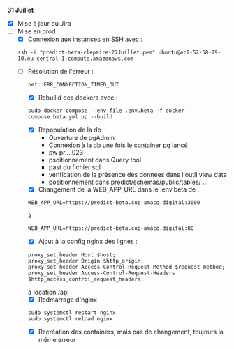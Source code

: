 **31 Juillet**
- [x] Mise à jour du Jira
- [ ] Mise en prod
    - [x] Connexion aux instances en SSH avec : 
    ```
    ssh -i "predict-beta-clepaire-27Juillet.pem" ubuntu@ec2-52-58-79-10.eu-central-1.compute.amazonaws.com
    ```
    - [ ] Résolution de l'erreur : 
        ```
        net::ERR_CONNECTION_TIMED_OUT
        ```
        - [x] Rebuilld des dockers avec  : 
        ```
        sudo docker compose --env-file .env.beta -f docker-compose.beta.yml up --build
        ```
        - [x] Repopulation de la db
            - Ouverture de pgAdmin
            - Connexion à la db une fois le container pg lancé
            - pw pr....023
            - psoitionnement dans Query tool
            - past du fichier sql
            - vérification de la présence des données dans l'outil view data
            - positionnement dans predict/schemas/public/tables/ ...
        - [x] Changement de la WEB_APP_URL dans le .env.beta de : 
        ```
        WEB_APP_URL=https://predict-beta.cop-amaco.digital:3000
        ```
        à 
        ```
        WEB_APP_URL=https://predict-beta.cop-amaco.digital:80
        ```
        - [x] Ajout à la config nginx des lignes :
        ```
        proxy_set_header Host $host;
        proxy_set_header Origin $http_origin;
        proxy_set_header Access-Control-Request-Method $request_method;
        proxy_set_header Access-Control-Request-Headers $http_access_control_request_headers;
        ```
        à location /api
        - [x] Redmarrage d'nginx
        ```
        sudo systemctl restart nginx
        sudo systemctl reload nginx
        ```
        - [x] Recréation des containers, mais pas de changement, toujours la même erreur


